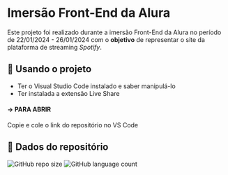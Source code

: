# Imersão Front-End da Alura
Este projeto foi realizado durante a imersão Front-End da Alura no período de 22/01/2024 - 26/01/2024 com o **objetivo** de representar o site da plataforma de streaming _Spotify_.


## 📜 Usando o projeto
- Ter o Visual Studio Code instalado e saber manipulá-lo
- Ter instalada a extensão Live Share

#### ->  PARA ABRIR
Copie e cole o link do repositório no VS Code

## 🎲 Dados do repositório
![GitHub repo size](https://img.shields.io/github/repo-size/M1relly/Spotify?style=for-the-badge)
![GitHub language count](https://img.shields.io/github/languages/count/M1relly/Spotify?style=for-the-badge)
